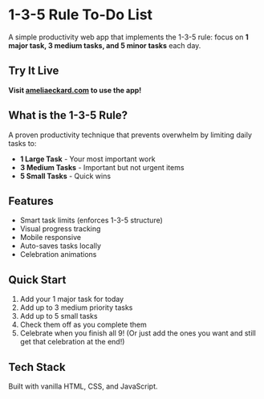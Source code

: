 # 1-3-5 Rule To-Do List

A simple productivity web app that implements the 1-3-5 rule: focus on **1 major task, 3 medium tasks, and 5 minor tasks** each day.

## Try It Live
**Visit [ameliaeckard.com](https://ameliaeckard.com) to use the app!**

## What is the 1-3-5 Rule?
A proven productivity technique that prevents overwhelm by limiting daily tasks to:
- **1 Large Task** - Your most important work
- **3 Medium Tasks** - Important but not urgent items  
- **5 Small Tasks** - Quick wins

## Features
- Smart task limits (enforces 1-3-5 structure)
- Visual progress tracking
- Mobile responsive
- Auto-saves tasks locally
- Celebration animations

## Quick Start
1. Add your 1 major task for today
2. Add up to 3 medium priority tasks
3. Add up to 5 small tasks
4. Check them off as you complete them
5. Celebrate when you finish all 9!
(Or just add the ones you want and still get that celebration at the end!)

## Tech Stack
Built with vanilla HTML, CSS, and JavaScript.

